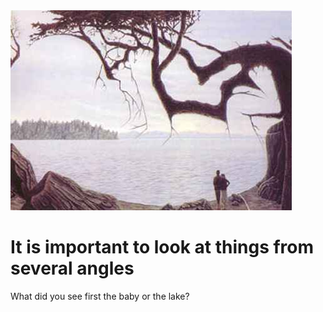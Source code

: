 
<!DOCTYPE html>
<html lang="en">

<head>
  <meta charset="UTF-8">
  <link rel="stylesheet" href="style.css" />
  <link rel="preconnect" href="https://fonts.googleapis.com">
  <link rel="preconnect" href="https://fonts.gstatic.com" crossorigin>
  <link href="https://fonts.googleapis.com/css2?family=Libre+Baskerville&display=swap" rel="stylesheet">
</head>

<body>

  <div class="poster">
    <img class="motivation-img" src="./assets/images/bebe-illusion.jpg" src="lakeorbaby" />
    <h1>It is important to look at things from several angles</h1>
    <p>What did you see first the baby or the lake? </p>
  </div>
</body>

</html>

